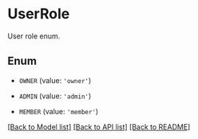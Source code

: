 # UserRole

User role enum.

## Enum

* `OWNER` (value: `'owner'`)

* `ADMIN` (value: `'admin'`)

* `MEMBER` (value: `'member'`)

[[Back to Model list]](../README.md#documentation-for-models) [[Back to API list]](../README.md#documentation-for-api-endpoints) [[Back to README]](../README.md)


